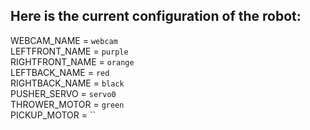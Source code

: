 ## Here is the current configuration of the robot:

WEBCAM_NAME = `webcam`\
LEFTFRONT_NAME = `purple`\
RIGHTFRONT_NAME = `orange`\
LEFTBACK_NAME = `red`\
RIGHTBACK_NAME = `black`\
PUSHER_SERVO = `servo0`\
THROWER_MOTOR = `green`\
PICKUP_MOTOR = ``